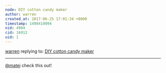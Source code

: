 ```yaml
---
node: DIY cotton candy maker
author: warren
created_at: 2017-06-25 17:01:34 +0000
timestamp: 1498410094
nid: 4904
cid: 16912
uid: 1
---
```




[warren](../profile/warren) replying to: [DIY cotton candy maker](../notes/kosamari/11-14-2012/diy-cotton-candy-maker-0)

----
[@matej](/profile/matej) check this out!